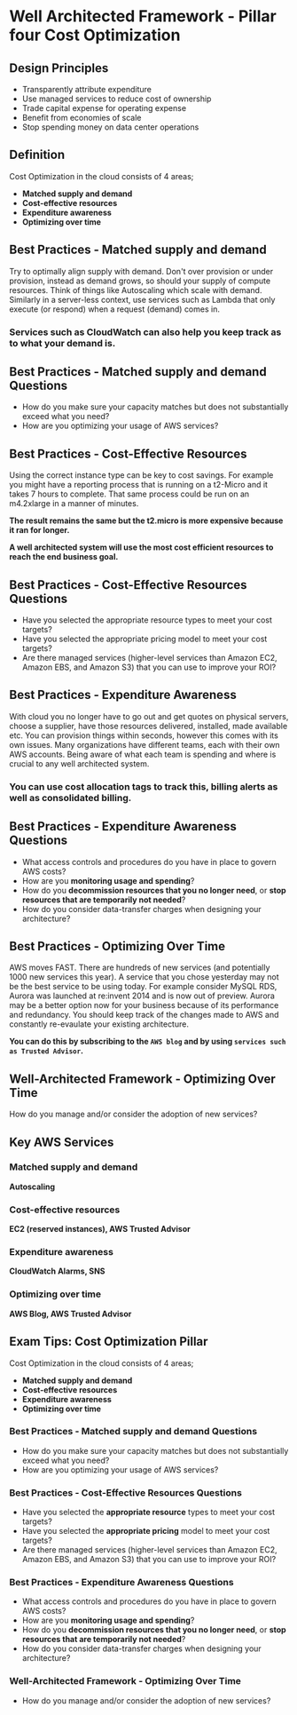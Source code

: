 # Well Architected Framework - Pillar four Cost Optimization

## Design Principles 

* Transparently attribute expenditure 
* Use managed services to reduce cost of ownership 
* Trade capital expense for operating expense 
* Benefit from economies of scale 
* Stop spending money on data center operations 

## Definition

Cost Optimization in the cloud consists of 4 areas;
 
* **Matched supply and demand** 
* **Cost-effective resources**
* **Expenditure awareness**
* **Optimizing over time** 
 
## Best Practices - Matched supply and demand

Try to optimally align supply with demand. Don't over provision or under provision, instead as demand grows, so should your supply of compute resources. Think of things like Autoscaling which scale with demand. Similarly in a server-less context, use services such as Lambda that only execute (or respond) when a request (demand) comes in. 


### Services such as CloudWatch can also help you keep track as to what your demand is.


## Best Practices - Matched supply and demand Questions 

* How do you make sure your capacity matches but does not substantially exceed what you need?
* How are you optimizing your usage of AWS services? 

## Best Practices - Cost-Effective Resources 

Using the correct instance type can be key to cost savings. For example you might have a reporting process that is running on a t2-Micro and it takes 7 hours to complete. That same process could be run on an m4.2xlarge in a manner of minutes. 

**The result remains the same but the t2.micro is more expensive because it ran for longer.** 

**A well architected system will use the most cost efficient resources to reach the end business goal.**

## Best Practices - Cost-Effective Resources Questions 

* Have you selected the appropriate resource types to meet your cost targets?
* Have you selected the appropriate pricing model to meet your cost targets? 
* Are there managed services (higher-level services than Amazon EC2, Amazon EBS, and Amazon S3) that you can use to improve your ROI? 

## Best Practices - Expenditure Awareness 
 
 With cloud you no longer have to go out and get quotes on physical servers, choose a supplier, have those resources delivered, installed, made available etc. You can provision things within seconds, however this comes with its own issues. Many organizations have different teams, each with their own AWS accounts. Being aware of what each team is spending and where is crucial to any well architected system. 
 
### You can use cost allocation tags to track this, billing alerts as well as consolidated billing. 

## Best Practices - Expenditure Awareness Questions

* What access controls and procedures do you have in place to govern AWS costs? 
* How are you **monitoring usage and spending**? 
* How do you **decommission resources that you no longer need**, or **stop resources that are temporarily not needed**? 
* How do you consider data-transfer charges when designing your architecture? 


## Best Practices - Optimizing Over Time 

AWS moves FAST. There are hundreds of new services (and potentially 1000 new services this year). A service that you chose yesterday may not be the best service to be using today. For example consider MySQL RDS, Aurora was launched at re:invent 2014 and is now out of preview. Aurora may be a better option now for your business because of its performance and redundancy. You should keep track of the changes made to AWS and constantly re-evaulate your existing architecture. 

**You can do this by subscribing to the `AWS blog` and by using `services such as Trusted Advisor`.**

## Well-Architected Framework - Optimizing Over Time

How do you manage and/or consider the adoption of new services? 

## Key AWS Services

### Matched supply and demand 

**Autoscaling**

### Cost-effective resources

**EC2 (reserved instances), AWS Trusted Advisor** 

### Expenditure awareness

**CloudWatch Alarms, SNS**

### Optimizing over time

**AWS Blog, AWS Trusted Advisor**



## Exam Tips: Cost Optimization Pillar

Cost Optimization in the cloud consists of 4 areas;
 
* **Matched supply and demand** 
* **Cost-effective resources**
* **Expenditure awareness**
* **Optimizing over time** 


### Best Practices - Matched supply and demand Questions 

* How do you make sure your capacity matches but does not substantially exceed what you need?
* How are you optimizing your usage of AWS services? 


### Best Practices - Cost-Effective Resources Questions 

* Have you selected the **appropriate resource** types to meet your cost targets?
* Have you selected the **appropriate pricing** model to meet your cost targets? 
* Are there managed services (higher-level services than Amazon EC2, Amazon EBS, and Amazon S3) that you can use to improve your ROI? 


### Best Practices - Expenditure Awareness Questions

* What access controls and procedures do you have in place to govern AWS costs? 
* How are you **monitoring usage and spending**? 
* How do you **decommission resources that you no longer need**, or **stop resources that are temporarily not needed**? 
* How do you consider data-transfer charges when designing your architecture? 

### Well-Architected Framework - Optimizing Over Time

* How do you manage and/or consider the adoption of new services? 